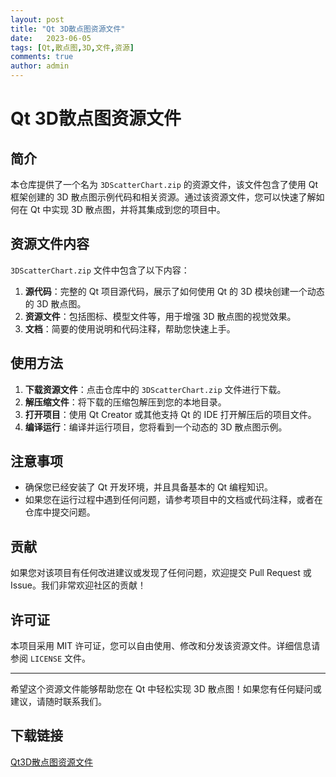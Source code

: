 ```yaml
---
layout: post
title: "Qt 3D散点图资源文件"
date:   2023-06-05
tags: [Qt,散点图,3D,文件,资源]
comments: true
author: admin
---
```

# Qt 3D散点图资源文件

## 简介

本仓库提供了一个名为 `3DScatterChart.zip` 的资源文件，该文件包含了使用 Qt 框架创建的 3D 散点图示例代码和相关资源。通过该资源文件，您可以快速了解如何在 Qt 中实现 3D 散点图，并将其集成到您的项目中。

## 资源文件内容

`3DScatterChart.zip` 文件中包含了以下内容：

1. **源代码**：完整的 Qt 项目源代码，展示了如何使用 Qt 的 3D 模块创建一个动态的 3D 散点图。
2. **资源文件**：包括图标、模型文件等，用于增强 3D 散点图的视觉效果。
3. **文档**：简要的使用说明和代码注释，帮助您快速上手。

## 使用方法

1. **下载资源文件**：点击仓库中的 `3DScatterChart.zip` 文件进行下载。
2. **解压缩文件**：将下载的压缩包解压到您的本地目录。
3. **打开项目**：使用 Qt Creator 或其他支持 Qt 的 IDE 打开解压后的项目文件。
4. **编译运行**：编译并运行项目，您将看到一个动态的 3D 散点图示例。

## 注意事项

- 确保您已经安装了 Qt 开发环境，并且具备基本的 Qt 编程知识。
- 如果您在运行过程中遇到任何问题，请参考项目中的文档或代码注释，或者在仓库中提交问题。

## 贡献

如果您对该项目有任何改进建议或发现了任何问题，欢迎提交 Pull Request 或 Issue。我们非常欢迎社区的贡献！

## 许可证

本项目采用 MIT 许可证，您可以自由使用、修改和分发该资源文件。详细信息请参阅 `LICENSE` 文件。

---

希望这个资源文件能够帮助您在 Qt 中轻松实现 3D 散点图！如果您有任何疑问或建议，请随时联系我们。

## 下载链接

[Qt3D散点图资源文件](https://pan.quark.cn/s/b861bc21767e)